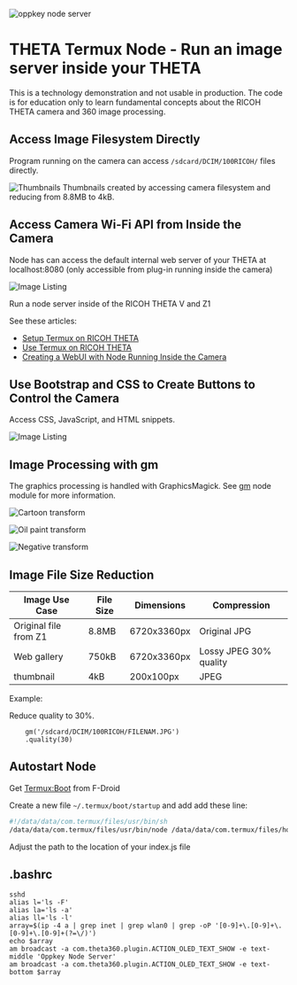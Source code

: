![oppkey node server](doc/images/z1-oled.png)

# THETA Termux Node - Run an image server inside your THETA

This is a technology demonstration and not usable in production. The code
is for education only to learn fundamental concepts about the RICOH THETA
camera and 360 image processing.

## Access Image Filesystem Directly

Program running on the camera can access `/sdcard/DCIM/100RICOH/` files directly.

![Thumbnails](doc/images/termux-node-thumbnail.png)
Thumbnails created by accessing camera filesystem and reducing from 8.8MB to 4kB.

## Access Camera Wi-Fi API from Inside the Camera

Node has can access the default internal web server of your THETA at localhost:8080 (only accessible from plug-in running inside the camera)

![Image Listing](doc/images/termux-file-listing.png)

Run a node server inside of the RICOH THETA V and Z1

See these articles:

- [Setup Termux on RICOH THETA](https://community.theta360.guide/t/how-to-set-up-a-linux-environment-in-the-theta-to-control-the-camera-with-bash-ruby-python/5013/)
- [Use Termux on RICOH THETA](https://community.theta360.guide/t/easy-hacking-of-leds-and-camera-using-termux/5018)
- [Creating a WebUI with Node Running Inside the Camera](https://community.theta360.guide/t/creating-a-webui-with-node-running-inside-the-camera/5044)

## Use Bootstrap and CSS to Create Buttons to Control the Camera

Access CSS, JavaScript, and HTML snippets.

![Image Listing](doc/images/gui.png)

## Image Processing with gm

The graphics processing is handled with GraphicsMagick. See
[gm](https://www.npmjs.com/package/gm) node module for more information.

![Cartoon transform](doc/images/cartoon.png)

![Oil paint transform](doc/images/oil.png)

![Negative transform](doc/images/negative.png)



## Image File Size Reduction

| Image Use Case        | File Size | Dimensions  | Compression            |
| --------------------- | --------- | ----------- | ---------------------- |
| Original file from Z1 | 8.8MB     | 6720x3360px | Original JPG           |
| Web gallery           | 750kB     | 6720x3360px | Lossy JPEG 30% quality |
| thumbnail             | 4kB       | 200x100px   | JPEG                   |

Example:

Reduce quality to 30%.

    	gm('/sdcard/DCIM/100RICOH/FILENAM.JPG')
    	.quality(30)


## Autostart Node

Get [Termux:Boot](https://f-droid.org/packages/com.termux.boot/) from F-Droid

Create a new file  `~/.termux/boot/startup` and add add these line:

```bash
#!/data/data/com.termux/files/usr/bin/sh
/data/data/com.termux/files/usr/bin/node /data/data/com.termux/files/home/Development/theta-termux-node/index.js
```

Adjust the path to the location of your index.js file

## .bashrc

```shell
sshd
alias l='ls -F'
alias la='ls -a'
alias ll='ls -l'
array=$(ip -4 a | grep inet | grep wlan0 | grep -oP '[0-9]+\.[0-9]+\.[0-9]+\.[0-9]+(?=\/)')
echo $array
am broadcast -a com.theta360.plugin.ACTION_OLED_TEXT_SHOW -e text-middle 'Oppkey Node Server'
am broadcast -a com.theta360.plugin.ACTION_OLED_TEXT_SHOW -e text-bottom $array
```

